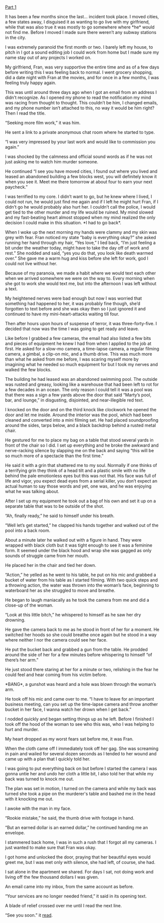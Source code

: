 [Part 1](https://www.reddit.com/r/nosleep/comments/tjtqmq/filming_a_serial_killers_video_diary/)

It has been a few months since the last… incident took place. I moved cities, a few states away, I disguised it as wanting to go live with my girlfriend, while that was also true it was mostly to go somewhere where \*he\* would not find me. Before I moved I made sure there weren’t any subway stations in the city.

I was extremely paranoid the first month or two. I barely left my house, to pitch in I got a sound editing job I could work from home but I made sure my name stay out of any projects I worked on.

My girlfriend, Fran, was very supportive the entire time and as of a few days before writing this I was feeling back to normal. I went grocery shopping, did a date night with Fran at the movies, and for once in a few months, I was feeling truly happy again.

This was until around three days ago when I got an email from an address I didn’t recognize. As I opened my phone to read the notification my mind was racing from thought to thought. This couldn’t be him, I changed emails, and my phone number isn’t attached to this, no way it would be him right? Then I read the title.

“Seeking more film work,” it was him.

He sent a link to a private anonymous chat room where he started to type.

“I was very impressed by your last work and would like to commission you again.”

I was shocked by the calmness and official sound words as if he was not just asking me to watch him murder someone.

He continued “I see you have moved cities, I found out where you lived and leased an abandoned building a few blocks west, you will definitely know it when you see it. Meet me there tomorrow at about four to earn your next paycheck.”

I was terrified to my core. I didn’t want to go, but he knew where I lived, I could not run, he would just find me again and if I left he might hurt Fran, if I didn’t go he would probably also hurt her. I couldn’t call the police, I would get tied to the other murder and my life would be ruined. My mind slowed and my fast-beating heart almost stopped when my mind realized the only decision I could make in this situation. \*I had to go back\*.

When I woke up the next morning my hands were clammy and my skin was grey with fear. Fran noticed my state ”baby is everything okay?” she asked running her hand through my hair, “Yes love,” I lied back, “I’m just feeling a bit under the weather today, might have to take the day off of work and rest.” She nodded and said, “yes you do that, you look like death warmed over.” She gave me a warm hug and kiss before she left for work, god I could not live without her.

Because of my paranoia, we made a habit where we would text each other when we arrived somewhere we were on the way to. Every morning when she got to work she would text me, but into the afternoon I was left without a text.

My heightened nerves were bad enough but now I was worried that something had happened to her, it was probably fine though, she’d forgotten to text before and she was okay then so I just ignored it and continued to have my mini-heart-attacks waiting till four.

Then after hours upon hours of suspense of terror, it was three-forty-five. I decided that now was the time I was going to get ready and leave.

Like before I grabbed a few cameras, the email had also listed a few bits and pieces of equipment he knew I had from when I applied to the job at first. He asked for a slow-mo camera, a time-lapse camera, a regular filming camera, a gimbal, a clip-on mic, and a thumb drive. This was much more than what he asked from me before, I was scaring myself more by imagining what he needed so much equipment for but I took my nerves and walked the few blocks.

The building he had leased was an abandoned swimming pool. The outside was rusted and greasy, looking like a warehouse that had been left to rot for a few decades in an ocean. The only reason I could tell it was a pool was that there was a sign a few yards above the door that said “Marty’s pool, bar, and lounge,” in disgusting, disjointed, and near-illegible red text.

I knocked on the door and on the third knock like clockwork he opened the door and let me inside. Around the interior was the pool, which had been cleaned and converted into a mini filming set. He had placed soundproofing around the sides, tarps below, and a black backdrop behind a rusted metal chair.

He gestured for me to place my bag on a table that stood several yards in front of the chair so I did. I set up everything and he broke the awkward and nerve-racking silence by slapping me on the back and saying “this will be so much more of a spectacle than the first time.”

He said it with a grin that shattered me to my soul. Normally if one thinks of a terrifying grin they think of a head tilt and a plastic smile with no life behind the pale emotionless eyes but this was not that. His face was full of life and vigor, you expect dead eyes from a serial killer, you don’t expect an actual human to say those words and yet, one was, and he was enjoying what he was talking about.

After I set up my equipment he took out a bag of his own and set it up on a separate table that was to be outside of the shot.

“Ah, finally ready,” he said to himself under his breath.

“Well let’s get started,” he clapped his hands together and walked out of the pool into a back room.

About a minute later he walked out with a figure in hand. They were wrapped with black cloth but it was tight enough to see it was a feminine form. It seemed under the black hood and wrap she was gagged as only sounds of struggle came from her mouth.

He placed her in the chair and tied her down.

“Action,” he yelled as he went to his table, he put on his mic and grabbed a bucket of water from his table as I started filming. With two quick steps and a throwing action, the water was thrown into the woman’s face, beginning to waterboard her as she struggled to move and breathe.

He began to laugh maniacally as he took the camera from me and did a close-up of the woman.

“Look at this little bitch,” he whispered to himself as he saw her dry drowning.

He gave the camera back to me as he stood in front of her for a moment. He switched her hoods so she could breathe once again but he stood in a way where neither I nor the camera could see her face.

He put the bucket back and grabbed a gun from the table. He prodded around the side of her for a few minutes before whispering to himself “of there’s her arm.”

He just stood there staring at her for a minute or two, relishing in the fear he could feel and hear coming from his victim before.

\*BANG\*, a gunshot was heard and a hole was blown through the woman’s arm.

He took off his mic and came over to me. “I have to leave for an important business meeting, can you set up the time-lapse camera and throw another bucket in her face, I wanna watch her drown when I get back.”

I nodded quickly and began setting things up as he left. Before I finished I took off the hood of the woman to see who this was, who I was helping to hurt and murder.

My heart dropped as my worst fears sat before me, it was Fran.

When the cloth came off I immediately took off her gag. She was screaming in pain and wailed for several dozen seconds as I tended to her wound and came up with a plan that I quickly told her.

I was going to put everything back on but before I started the camera I was gonna untie her and undo her cloth a little bit, I also told her that while my back was turned to knock me out.

The plan was set in motion, I turned on the camera and while my back was turned she took a pipe on the murderer's table and bashed me in the head with it knocking me out.

I awoke with the man in my face.

“Rookie mistake,” he said, the thumb drive with footage in hand.

“But an earned dollar is an earned dollar,” he continued handing me an envelope.

I stammered back home, I was in such a rush that I forgot all my cameras. I just wanted to make sure that Fran was okay.

I got home and unlocked the door, praying that her beautiful eyes would greet me, but I was met only with silence, she had left, of course, she had.

I sat alone in the apartment we shared. For days I sat, not doing work and living off the few thousand dollars I was given.

An email came into my inbox, from the same account as before.

“Your services are no longer needed friend,” it said in its opening text.

A blade of relief crossed over me until I read the next line.

“See you soon.” it [read](https://www.reddit.com/r/Plague_692/).